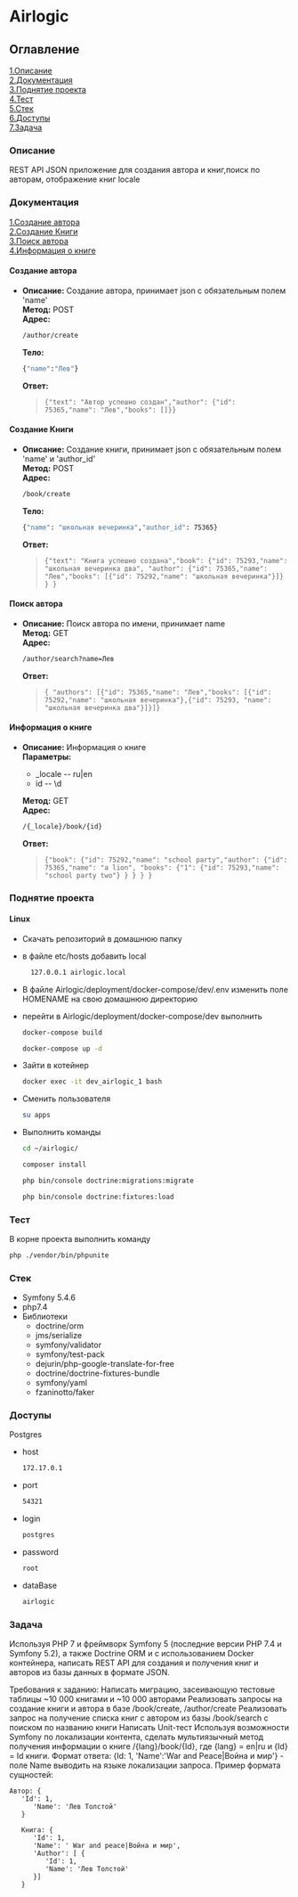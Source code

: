 # Airlogic

## Оглавление

[1.Описание](#description "Описание") <br>
[2.Документация](#doc "Документация") <br>
[3.Поднятие проекта](#projectUp "Поднятие проекта") <br>
[4.Тест](#test "Тест") <br>
[5.Стек](#stack "Стек") <br>
[6.Доступы](#access "Стек") <br>
[7.Задача](#task "Задача") <br>

<a name="description"></a>
### Описание
REST API JSON приложение для создания автора и книг,поиск по авторам, отображение книг locale

<a name="doc"></a>
### Документация

[1.Создание автора](#createAuthor) <br>
[2.Создание Книги](#createBook) <br>
[3.Поиск автора](#searchAuthor) <br>
[4.Информация о книге](#infoBook)


<a name="createAuthor"></a>
#### Создание автора
* **Описание:** Создание автора, принимает json с обязательным полем 'name' <br>
    **Метод:** POST <br>
    **Адрес:**
    ```sh 
  /author/create
    ```
    
    **Тело:** 
    ```sh 
    {"name":"Лев"} 
   ```
  
    **Ответ:**
  > `{"text": "Автор успешно создан","author": {"id": 75365,"name": "Лев","books": []}}`

<a name="createBook"></a>
#### Создание Книги
* **Описание:** Создание книги, принимает json с обязательным полем 'name' и 'author_id' <br>
  **Метод:** POST <br>
  **Адрес:**
  ```sh
  /book/create
  ```
  **Тело:**
  ```sh
  {"name": "школьная вечеринка","author_id": 75365}
  ```

  **Ответ:**
  > `{"text": "Книга успешно создана","book": {"id": 75293,"name": "школьная вечеринка два",
  "author": {"id": 75365,"name": "Лев","books": [{"id": 75292,"name": "школьная вечеринка"}]} } }`

<a name="searchAuthor"></a>
#### Поиск автора
* **Описание:** Поиск автора по имени, принимает name <br>
  **Метод:** GET <br>
  **Адрес:**
  ```sh
  /author/search?name=Лев
  ```
  **Ответ:**
  > `{
  "authors": [{"id": 75365,"name": "Лев","books": [{"id": 75292,"name": "школьная вечеринка"},{"id": 75293,
  "name": "школьная вечеринка два"}]}]}`

<a name="infoBook"></a>
#### Информация о книге
* **Описание:** Информация о книге  <br>
  **Параметры:**
    * _locale -- ru|en
    * id -- \d 

  **Метод:** GET <br>
  **Адрес:**
  ```sh
  /{_locale}/book/{id}
  ```

  **Ответ:**
  > `{"book": {"id": 75292,"name": "school party","author": {"id": 75365,"name": "a lion",
  "books": {"1": {"id": 75293,"name": "school party two"} } } } }`



<a name="projectUp"></a>
### Поднятие проекта
#### Linux
* Скачать репозиторий в домашнюю папку
* в файле etc/hosts добавить local
  ```sh
    127.0.0.1 airlogic.local
  ```
    
* В файле Airlogic/deployment/docker-compose/dev/.env изменить поле HOMENAME на свою домашнюю директорию
* перейти в Airlogic/deployment/docker-compose/dev выполнить
  ```sh
  docker-compose build
  ```
  ```sh
  docker-compose up -d
  ```
* Зайти в котейнер
  ```sh
  docker exec -it dev_airlogic_1 bash
  ```
* Сменить пользователя
  ```sh
  su apps
  ```
* Выполнить команды
  ```sh
  cd ~/airlogic/
  ```
  ```sh
  composer install
  ```
  ```sh
  php bin/console doctrine:migrations:migrate
  ```
  ```sh
  php bin/console doctrine:fixtures:load
  ```

<a name="test"></a>
### Тест
В корне проекта выполнить команду
  ```sh
  php ./vendor/bin/phpunite
  ```

<a name="stack"></a>
### Стек
* Symfony 5.4.6
* php7.4
* Библиотеки
  * doctrine/orm
  * jms/serialize
  * symfony/validator
  * symfony/test-pack
  * dejurin/php-google-translate-for-free
  * doctrine/doctrine-fixtures-bundle
  * symfony/yaml
  * fzaninotto/faker

<a name="access"></a>
### Доступы
Postgres <br>
* host
  ```sh
  172.17.0.1
  ```
* port
  ```sh
  54321
  ```
* login
  ```sh
  postgres
  ```
* password
  ```sh
  root
  ```
* dataBase
  ```sh
  airlogic
  ```

<a name="task"></a>
### Задача
Используя PHP 7 и фреймворк Symfony 5 (последние версии PHP 7.4 и Symfony 5.2), а также Doctrine ORM и с использованием Docker контейнера, написать REST API для создания и получения книг и авторов из базы данных в формате JSON. 

Требования к заданию:
Написать миграцию, засеивающую тестовые таблицы ~10 000 книгами и ~10 000 авторами
Реализовать запросы на создание книги и автора в базе /book/create, /author/create
Реализовать запрос на получение списка книг с автором из базы /book/search c поиском по названию книги
Написать Unit-тест
Используя возможности Symfony по локализации контента, сделать мультиязычный метод получения информации о книге /{lang}/book/{Id}, где {lang} = en|ru и {Id} = Id книги. Формат ответа: {Id: 1, 'Name':'War and Peace|Война и мир'} - поле Name выводить на языке локализации запроса.
Пример формата сущностей:
```
Автор: { 
   'Id': 1, 
      'Name': 'Лев Толстой' 
   }

   Книга: { 
      'Id': 1, 
      'Name': ' War and peace|Война и мир', 
      'Author': [ { 
         'Id': 1, 
         'Name': 'Лев Толстой' 
      }] 
   }
```
